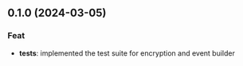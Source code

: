 ## 0.1.0 (2024-03-05)

### Feat

- **tests**: implemented the test suite for encryption and event builder
